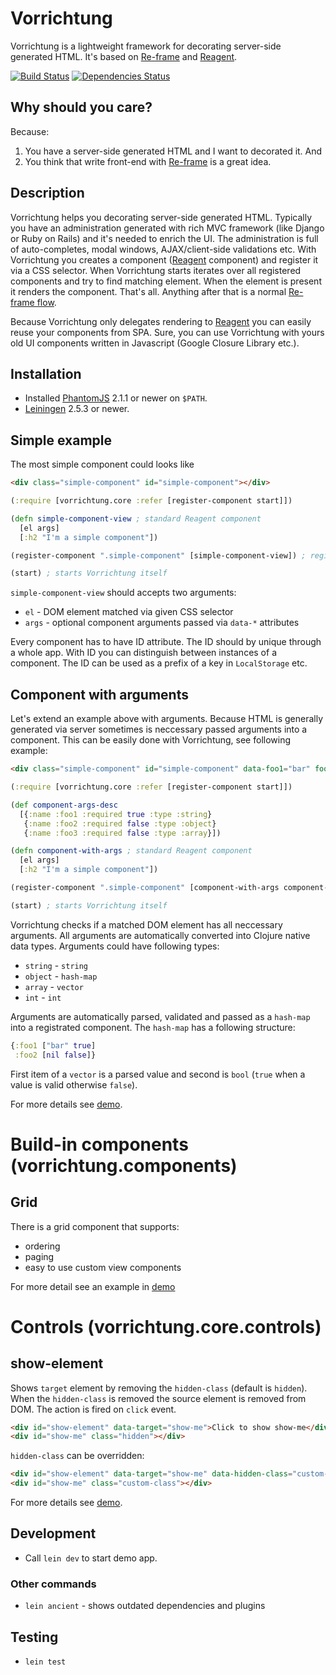 Vorrichtung
===========

Vorrichtung is a lightweight framework for decorating server-side generated HTML. It's based on
 [Re-frame](https://github.com/Day8/re-frame) and [Reagent](https://github.com/reagent-project/reagent).


[![Build Status](https://travis-ci.org/druids/vorrichtung.svg?branch=master)](https://travis-ci.org/druids/vorrichtung)
[![Dependencies Status](https://jarkeeper.com/druids/vorrichtung/status.png)](https://jarkeeper.com/druids/vorrichtung)


Why should you care?
------------------

Because:

1. You have a server-side generated HTML and I want to decorated it. And
2. You think that write front-end with [Re-frame](https://github.com/Day8/re-frame) is a great idea.


Description
-----------

Vorrichtung helps you decorating server-side generated HTML. Typically you have an administration generated with rich
 MVC framework (like Django or Ruby on Rails) and it's needed to enrich the UI. The administration is full
 of auto-completes, modal windows, AJAX/client-side validations etc. With Vorrichtung you creates a component
 ([Reagent](https://github.com/reagent-project/reagent) component) and register it via a CSS selector. When Vorrichtung
 starts iterates over all registered components and try to find matching element. When the element is present
 it renders the component. That's all. Anything after that is
 a normal [Re-frame flow](https://github.com/Day8/re-frame#flow).


Because Vorrichtung only delegates rendering to [Reagent](https://github.com/reagent-project/reagent)
 you can easily reuse your components from SPA. Sure, you can use Vorrichtung with yours old UI components written
 in Javascript (Google Closure Library etc.).


Installation
------------

* Installed [PhantomJS](http://phantomjs.org/) 2.1.1 or newer on `$PATH`.
* [Leiningen](http://leiningen.org/) 2.5.3 or newer.


Simple example
--------------

The most simple component could looks like

```html
<div class="simple-component" id="simple-component"></div>
```

```clojure
(:require [vorrichtung.core :refer [register-component start]])

(defn simple-component-view ; standard Reagent component
  [el args]
  [:h2 "I'm a simple component"])

(register-component ".simple-component" [simple-component-view]) ; register with CSS selector and vector

(start) ; starts Vorrichtung itself
```

`simple-component-view` should accepts two arguments:
* `el` - DOM element matched via given CSS selector
* `args` - optional component arguments passed via `data-*` attributes

Every component has to have ID attribute. The ID should by unique through a whole app. With ID you can distinguish between instances
 of a component. The ID can be used as a prefix of a key in `LocalStorage` etc.


Component with arguments
------------------------

Let's extend an example above with arguments. Because HTML is generally generated via server sometimes is neccessary passed
 arguments into a component. This can be easily done with Vorrichtung, see following example:

```html
<div class="simple-component" id="simple-component" data-foo1="bar" foo2=""></div>
```

```clojure
(:require [vorrichtung.core :refer [register-component start]])

(def component-args-desc
  [{:name :foo1 :required true :type :string}
   {:name :foo2 :required false :type :object}
   {:name :foo3 :required false :type :array}])

(defn component-with-args ; standard Reagent component
  [el args]
  [:h2 "I'm a simple component"])

(register-component ".simple-component" [component-with-args component-args-desc]) ; register with CSS selector and vector

(start) ; starts Vorrichtung itself
```

Vorrichtung checks if a matched DOM element has all neccessary arguments. All arguments are automatically converted into Clojure
 native data types. Arguments could have following types:

* `string` - `string`
* `object` - `hash-map`
* `array` - `vector`
* `int` - `int`

Arguments are automatically parsed, validated and passed as a `hash-map` into a registrated component. The `hash-map` has a following structure:

```clojure
{:foo1 ["bar" true]
 :foo2 [nil false]}
```

First item of a `vector` is a parsed value and second is `bool` (`true` when a value is valid otherwise `false`).


For more details see [demo](src/vorrichtung-demo).


Build-in components (vorrichtung.components)
============================================

Grid
----

There is a grid component that supports:

- ordering
- paging
- easy to use custom view components

For more detail see an example in [demo](src/vorrichtung-demo/components/grid)


Controls (vorrichtung.core.controls)
====================================

show-element
------------

Shows `target` element by removing the `hidden-class` (default is `hidden`). When the `hidden-class` is removed
the source element is removed from DOM. The action is fired on `click` event.

```html
<div id="show-element" data-target="show-me">Click to show show-me</div>
<div id="show-me" class="hidden"></div>
```

`hidden-class` can be overridden:

```html
<div id="show-element" data-target="show-me" data-hidden-class="custom-class">Click to show show-me</div>
<div id="show-me" class="custom-class"></div>
```

For more details see [demo](src/vorrichtung-demo).

Development
-----------

* Call `lein dev` to start demo app.


### Other commands

* `lein ancient` - shows outdated dependencies and plugins

Testing
-------

* `lein test`
